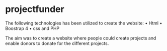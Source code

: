 # projectfunder
The following technologies has been utilized to create the website:
• Html
• Boostrap 4
• css and PHP

The aim was to create a website where people could create projects and enable donors to donate for the different projects.
